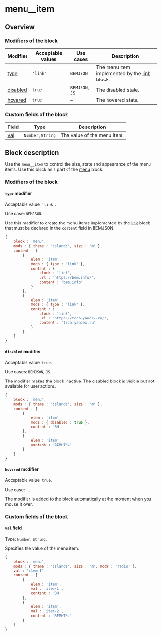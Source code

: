 # menu__item

## Overview

### Modifiers of the block

| Modifier | Acceptable values | Use cases | Description |
| ----------- | ------------------- | -------------------- | -------- |
| <a href="#type">type</a> | <code>'link'</code> | <code>BEMJSON</code> | The menu item implemented by the <a href="../link/link.en.md">link</a> block. |
| <a href="#disabled">disabled</a> | <code>true</code> | <code>BEMJSON</code>, <code>JS</code> | The disabled state. |
| <a href="#hovered">hovered</a> | <code>true</code> | – | The hovered state. |

### Custom fields of the block

| Field | Type | Description |
| ---- | --- | -------- |
| <a href="#val">val</a> | <code>Number</code>, <code>String</code> | The value of the menu item. |

## Block description

Use the `menu__item` to control the size, state and appearance of the menu items. Use this block as a part of the [menu](../menu/menu.en.md) block.

### Modifiers of the block

<a name="type"></a>

#### `type` modifier

Acceptable value: `'link'`.

Use case: `BEMJSON`.

Use this modifier to create the menu items implemented by the [link](../link/link.en.md) block that must be declared in the `content` field in BEMJSON.

```js
{
    block : 'menu',
    mods : { theme : 'islands', size : 'm' },
    content : [
        {
            elem : 'item',
            mods : { type : 'link' },
            content : {
                block : 'link',
                url : 'https://bem.info/',
                content : 'bem.info'
            }
        },
        {
            elem : 'item',
            mods : { type : 'link' },
            content : {
                block : 'link',
                url : 'https://tech.yandex.ru/',
                content : 'tech.yandex.ru'
            }
        }
    ]
}
```

<a name="disabled"></a>

#### `disabled` modifier

Acceptable value: `true`.

Use cases: `BEMJSON`, `JS`.

The modifier makes the block inactive. The disabled block is visible but not available for user actions.

```js
{
    block : 'menu',
    mods : { theme : 'islands', size : 'm' },
    content : [
        {
            elem : 'item',
            mods : { disabled : true },
            content : 'BH'
        },
        {
            elem : 'item',
            content : 'BEMHTML'
        }
    ]
}
```

<a name="hovered"></a>

#### `hovered` modifier

Acceptable value: `true`.

Use case: – .

The modifier is added to the block automatically at the moment when you mouse it over.

### Custom fields of the block

<a name="val"></a>

#### `val` field

Type: `Number`, `String`.

Specifies the value of the menu item.

```js
{
    block : 'menu',
    mods : { theme : 'islands', size : 'm', mode : 'radio' },
    val : 'item-1',
    content : [
        {
            elem : 'item',
            val : 'item-1',
            content : 'BH'
        },
        {
            elem : 'item',
            val : 'item-2',
            content : 'BEMHTML'
        }
    ]
}
```
